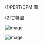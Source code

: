 (1)PERT/CPM 圖



(2)甘特圖

![image](https://user-images.githubusercontent.com/113968695/193846325-926f895d-af1e-49e8-bd9e-da276e1f1e12.png)

![image](https://user-images.githubusercontent.com/113968695/193846176-d8ba82dd-955c-41a6-9048-cda913bfbd5a.png)


